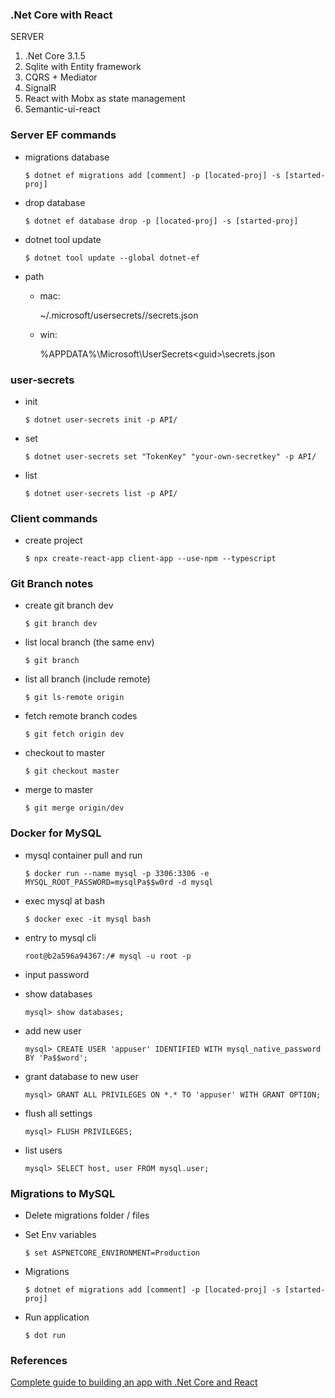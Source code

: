 ### .Net Core with React 

SERVER

1. .Net Core 3.1.5
2. Sqlite with Entity framework
3. CQRS + Mediator
4. SignalR
5. React with Mobx as state management
6. Semantic-ui-react

### Server EF commands

- migrations database

      $ dotnet ef migrations add [comment] -p [located-proj] -s [started-proj] 

- drop database

      $ dotnet ef database drop -p [located-proj] -s [started-proj]

- dotnet tool update

      $ dotnet tool update --global dotnet-ef

- path

  * mac: 

      ~/.microsoft/usersecrets/<guid>/secrets.json

  * win:          
      
      %APPDATA%\Microsoft\UserSecrets\<guid>\secrets.json

### user-secrets

- init

      $ dotnet user-secrets init -p API/

- set

      $ dotnet user-secrets set "TokenKey" "your-own-secretkey" -p API/

- list 

      $ dotnet user-secrets list -p API/

### Client commands

- create project

      $ npx create-react-app client-app --use-npm --typescript

### Git Branch notes

- create git branch dev

      $ git branch dev

- list local branch (the same env)

      $ git branch

- list all branch (include remote)

      $ git ls-remote origin

- fetch remote branch codes

      $ git fetch origin dev

- checkout to master

      $ git checkout master

- merge to master

      $ git merge origin/dev

### Docker for MySQL

- mysql container pull and run

      $ docker run --name mysql -p 3306:3306 -e MYSQL_ROOT_PASSWORD=mysqlPa$$w0rd -d mysql

- exec mysql at bash

      $ docker exec -it mysql bash

- entry to mysql cli

      root@b2a596a94367:/# mysql -u root -p 

- input password

- show databases

      mysql> show databases;

- add new user

      mysql> CREATE USER 'appuser' IDENTIFIED WITH mysql_native_password BY 'Pa$$word';

- grant database to new user 

      mysql> GRANT ALL PRIVILEGES ON *.* TO 'appuser' WITH GRANT OPTION;

- flush all settings

      mysql> FLUSH PRIVILEGES;

- list users 

      mysql> SELECT host, user FROM mysql.user;

### Migrations to MySQL

- Delete migrations folder / files

- Set Env variables

      $ set ASPNETCORE_ENVIRONMENT=Production

- Migrations

      $ dotnet ef migrations add [comment] -p [located-proj] -s [started-proj] 

- Run application

      $ dot run

### References

[Complete guide to building an app with .Net Core and React](https://www.udemy.com/course/complete-guide-to-building-an-app-with-net-core-and-react/)
